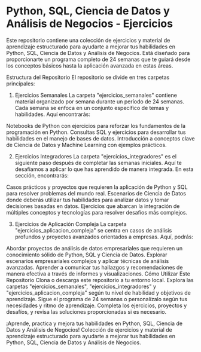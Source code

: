 # Python, SQL, Ciencia de Datos y Análisis de Negocios - Ejercicios
Este repositorio contiene una colección de ejercicios y material de aprendizaje estructurado para ayudarte a mejorar tus habilidades en Python, SQL, Ciencia de Datos y Análisis de Negocios. Está diseñado para proporcionarte un programa completo de 24 semanas que te guiará desde los conceptos básicos hasta la aplicación avanzada en estas áreas.

Estructura del Repositorio
El repositorio se divide en tres carpetas principales:

1. Ejercicios Semanales
La carpeta "ejercicios_semanales" contiene material organizado por semana durante un período de 24 semanas. Cada semana se enfoca en un conjunto específico de temas y habilidades. Aquí encontrarás:

Notebooks de Python con ejercicios para reforzar los fundamentos de la programación en Python.
Consultas SQL y ejercicios para desarrollar tus habilidades en el manejo de bases de datos.
Introducción a conceptos clave de Ciencia de Datos y Machine Learning con ejemplos prácticos.

2. Ejercicios Integradores
La carpeta "ejercicios_integradores" es el siguiente paso después de completar las semanas iniciales. Aquí te desafiamos a aplicar lo que has aprendido de manera integrada. En esta sección, encontrarás:

Casos prácticos y proyectos que requieren la aplicación de Python y SQL para resolver problemas del mundo real.
Escenarios de Ciencia de Datos donde deberás utilizar tus habilidades para analizar datos y tomar decisiones basadas en datos.
Ejercicios que abarcan la integración de múltiples conceptos y tecnologías para resolver desafíos más complejos.

3. Ejercicios de Aplicación Compleja
La carpeta "ejercicios_aplicacion_compleja" se centra en casos de análisis profundos y proyectos avanzados orientados a empresas. Aquí, podrás:

Abordar proyectos de análisis de datos empresariales que requieren un conocimiento sólido de Python, SQL y Ciencia de Datos.
Explorar escenarios empresariales complejos y aplicar técnicas de análisis avanzadas.
Aprender a comunicar tus hallazgos y recomendaciones de manera efectiva a través de informes y visualizaciones.
Cómo Utilizar Este Repositorio
Clona o descarga este repositorio a tu entorno local.
Explora las carpetas "ejercicios_semanales", "ejercicios_integradores" y "ejercicios_aplicacion_compleja" según tu nivel de habilidad y objetivos de aprendizaje.
Sigue el programa de 24 semanas o personalízalo según tus necesidades y ritmo de aprendizaje.
Completa los ejercicios, proyectos y desafíos, y revisa las soluciones proporcionadas si es necesario.


¡Aprende, practica y mejora tus habilidades en Python, SQL, Ciencia de Datos y Análisis de Negocios!
Colección de ejercicios y material de aprendizaje estructurado para ayudarte a mejorar tus habilidades en Python, SQL, Ciencia de Datos y Análisis de Negocios.
